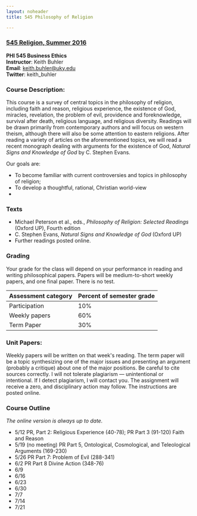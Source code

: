 ```yaml
---
layout: noheader
title: 545 Philosophy of Religion

---
```


### [545 Religion, Summer 2016](/545.pdf)
**PHI 545 Business Ethics**  
**Instructor**: Keith Buhler  
**Email**: [keith.buhler@uky.edu](emailto:keith.buhler@uky.edu)  
**Twitter**: keith_buhler  

### Course Description: 

This course is a survey of central topics in the philosophy of religion, including faith and reason, religious experience, the existence of God, miracles, revelation, the problem of evil, providence and foreknowledge, survival after death, religious language, and religious diversity.  Readings will be drawn primarily from contemporary authors and will focus on western theism, although there will also be some attention to eastern religions.  After reading a variety of articles on the aforementioned topics, we will read a recent monograph dealing with arguments for the existence of God, *Natural Signs and Knowledge of God* by C. Stephen Evans.

Our goals are: 

* To become familiar with current controversies and topics in philosophy of religion;
* To develop a thoughtful, rational, Christian world-view
* 

### Texts

* Michael Peterson et al., eds., *Philosophy of Religion: Selected Readings* (Oxford UP), Fourth edition
* C. Stephen Evans, *Natural Signs and Knowledge of God* (Oxford UP)
* Further readings posted online.


### Grading
Your grade for the class will depend on your performance in reading and writing philosophical papers. Papers will be medium-to-short weekly papers, and one final paper. There is no test. 


|  Assessment category  |  Percent of semester grade |
| -----------------------| -----------------------|
| Participation          |  10% |
| Weekly papers          |  60% |
| Term Paper             |  30% |


### Unit Papers:  
Weekly papers will be written on that week's reading. The term paper will be a topic synthesizing one of the major issues and presenting an argument (probably a critique) about one of the major positions. Be careful to cite  sources correctly. I will not tolerate plagiarism — unintentional or intentional.  If I detect plagiarism, I will contact you. The assignment will receive a zero, and disciplinary action may follow. The instructions are posted online. 


### Course Outline

*The online version is always up to date.*

* 5/12 PR, Part 2: Religious Experience (40-78); PR Part 3 (91-120) Faith and Reason
* 5/19 (no meeting) PR Part 5, Ontological, Cosmological, and Teleological Arguments (169-230) 
* 5/26 PR Part 7: Problem of Evil (288-341)
* 6/2 PR Part 8 Divine Action (348-76)
* 6/9
* 6/16
* 6/23
* 6/30
* 7/7
* 7/14
* 7/21